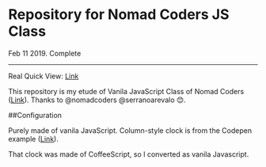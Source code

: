 # Repository for Nomad Coders JS Class

Feb 11 2019. Complete

--------

Real Quick View: [Link](https://itsmo1031.github.io/todo/)

This repository is my etude of Vanila JavaScript Class of Nomad Coders ([Link](https://academy.nomadcoders.co/courses/enrolled/435558)). Thanks to @nomadcoders @serranoarevalo 😊.

##Configuration

Purely made of vanila JavaScript. Column-style clock is from the Codepen example ([Link](https://codepen.io/nelsonr/pen/eInHA)).

That clock was made of CoffeeScript, so I converted as vanila Javascript.